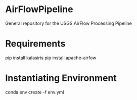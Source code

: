 # AirFlowPipeline
General repository for the USGS AirFlow Processing Pipeline

# Requirements
pip install kalasiris
pip install apache-airfow

# Instantiating Environment
conda env create -f env.yml
